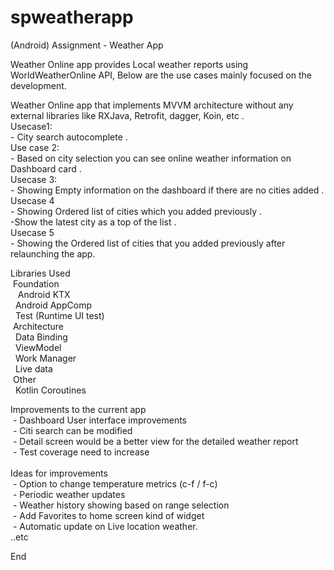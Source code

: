 # spweatherapp
(Android) Assignment - Weather App 

Weather Online app provides Local weather reports using WorldWeatherOnline API, Below are the use cases mainly focused on the development. 

Weather Online app that implements MVVM architecture without any external libraries like RXJava, Retrofit, dagger, Koin, etc . 
</br>
Usecase1:</br>
    - City search autocomplete . </br>
Use case 2:</br>
    - Based on city selection you can see online weather information on Dashboard card .</br> 
Usecase 3:</br>
    - Showing Empty information on the dashboard if there are no cities added . 
Usecase 4</br>
    - Showing Ordered list of cities which you added previously .</br> 
    -Show the latest city as a top of the list . </br>
Usecase 5</br>
    - Showing the Ordered list of cities that you added previously after relaunching the app.</br>

Libraries Used</br>
&nbsp;Foundation</br>
    &nbsp;&nbsp; Android KTX</br>
    &nbsp;&nbsp;Android AppComp</br>
    &nbsp;&nbsp;Test (Runtime UI test)</br>
&nbsp;Architecture</br>
    &nbsp;&nbsp;Data Binding</br>
    &nbsp;&nbsp;ViewModel</br>
    &nbsp;&nbsp;Work Manager</br>
    &nbsp;&nbsp;Live data</br>
&nbsp;Other</br>
    &nbsp;&nbsp;Kotlin Coroutines</br>

Improvements to the current app</br>
  &nbsp;- Dashboard User interface improvements</br>
  &nbsp;- Citi search can be modified</br>
  &nbsp;- Detail screen would be a better view for the detailed weather report</br>
  &nbsp;- Test coverage need to increase</br>
  </br>
Ideas for improvements</br>
  &nbsp;- Option to change temperature metrics (c-f / f-c)</br>
  &nbsp;- Periodic weather updates</br>
  &nbsp;- Weather history showing based on range selection</br>
  &nbsp;- Add Favorites to home screen kind of widget </br>
  &nbsp;- Automatic update on Live location weather. </br>
..etc</br>

End
